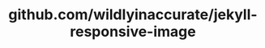 ---
layout: post
title: github.com/wildlyinaccurate/jekyll-responsive-image
categories: link
tags: [انگلیسی, برنامه‌نویسی]
---